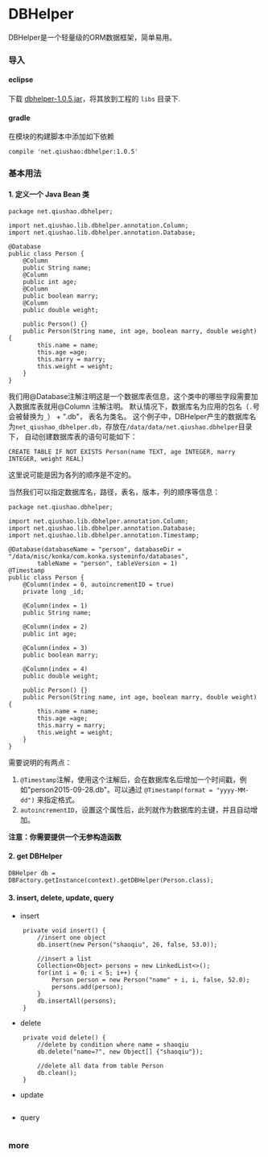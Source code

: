 

DBHelper
======

DBHelper是一个轻量级的ORM数据框架，简单易用。

### 导入
#### eclipse
下载 [dbhelper-1.0.5.jar](https://github.com/qiushao/DBHelper/raw/master/downloads/dbhelper-1.0.5.jar)，将其放到工程的 `libs` 目录下.

#### gradle
在模块的构建脚本中添加如下依赖
```
compile 'net.qiushao:dbhelper:1.0.5'
```

### 基本用法
#### 1. 定义一个 Java Bean 类
```
package net.qiushao.dbhelper;

import net.qiushao.lib.dbhelper.annotation.Column;
import net.qiushao.lib.dbhelper.annotation.Database;

@Database
public class Person {
    @Column
    public String name;
    @Column
    public int age;
    @Column
    public boolean marry;
    @Column
    public double weight;

    public Person() {}
    public Person(String name, int age, boolean marry, double weight) {
        this.name = name;
        this.age =age;
        this.marry = marry;
        this.weight = weight;
    }
}
```
我们用@Database注解注明这是一个数据库表信息，这个类中的哪些字段需要加入数据库表就用@Column 注解注明。
默认情况下，数据库名为应用的包名（`.`号会被替换为`_`） + ".db"， 表名为类名。
这个例子中，DBHelper产生的数据库名为`net_qiushao_dbhelper.db`，存放在`/data/data/net.qiushao.dbhelper`目录下， 自动创建数据库表的语句可能如下：
```
CREATE TABLE IF NOT EXISTS Person(name TEXT, age INTEGER, marry INTEGER, weight REAL)
```
这里说可能是因为各列的顺序是不定的。

当然我们可以指定数据库名，路径，表名，版本，列的顺序等信息：
```
package net.qiushao.dbhelper;

import net.qiushao.lib.dbhelper.annotation.Column;
import net.qiushao.lib.dbhelper.annotation.Database;
import net.qiushao.lib.dbhelper.annotation.Timestamp;

@Database(databaseName = "person", databaseDir = "/data/misc/konka/com.konka.systeminfo/databases",
        tableName = "person", tableVersion = 1)
@Timestamp
public class Person {
    @Column(index = 0, autoincrementID = true)
    private long _id;

    @Column(index = 1)
    public String name;

    @Column(index = 2)
    public int age;

    @Column(index = 3)
    public boolean marry;

    @Column(index = 4)
    public double weight;

    public Person() {}
    public Person(String name, int age, boolean marry, double weight) {
        this.name = name;
        this.age =age;
        this.marry = marry;
        this.weight = weight;
    }
}
```

需要说明的有两点：
1. `@Timestamp`注解，使用这个注解后，会在数据库名后增加一个时间戳，例如"person2015-09-28.db"。可以通过 `@Timestamp(format = "yyyy-MM-dd")` 来指定格式。
2. `autoincrementID`，设置这个属性后，此列就作为数据库的主键，并且自动增加。

**注意：你需要提供一个无参构造函数**

#### 2. get DBHelper
```
DBHelper db = DBFactory.getInstance(context).getDBHelper(Person.class);
```

#### 3. insert, delete, update, query
- insert
```
    private void insert() {
        //insert one object
        db.insert(new Person("shaoqiu", 26, false, 53.0));

        //insert a list
        Collection<Object> persons = new LinkedList<>();
        for(int i = 0; i < 5; i++) {
            Person person = new Person("name" + i, i, false, 52.0);
            persons.add(person);
        }
        db.insertAll(persons);
    }
```

- delete
```
    private void delete() {
        //delete by condition where name = shaoqiu
        db.delete("name=?", new Object[] {"shaoqiu"});
        
        //delete all data from table Person
        db.clean();
    }
```

- update
```

```

- query
```

```

### more 
